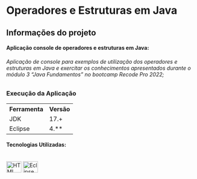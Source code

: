 # Operadores e Estruturas em Java

## Informações do projeto


#### Aplicação console de operadores e estruturas em Java:

###### Aplicação de console para exemplos de utilização dos operadores e estruturas em Java e exercitar os conhecimentos apresentados durante o módulo 3 “Java Fundamentos” no bootcamp Recode Pro 2022;

### Execução da Aplicação

<table>
<tr>
	<th>Ferramenta</th>
	<th>Versão</th>
</tr>
<tr>
	<td>JDK</td>
	<td>17.+</td>
</tr>
<tr>
	<td>Eclipse</td>
	<td>4.**</td>
</tr>
</table>


#### Tecnologias Utilizadas:  
 

<div style="display: inline_block"><br>  
<img align="center" alt="HTML" height="30" width="40" src="https://cdn.jsdelivr.net/gh/devicons/devicon/icons/html5/html5-original.svg" />
<img align="center" alt="Eclipse" height="30" width="40" src="https://cdn.icon-icons.com/icons2/1381/PNG/512/eclipse_94656.png" />


</div>  